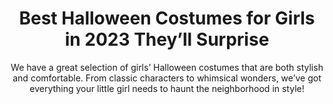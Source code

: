 ---
layout: post
title: Best Halloween Costumes for Girls in 2023 They’ll Surprise
subtitle: We have a great selection of girls’ Halloween costumes that are both stylish and comfortable. From classic characters to whimsical wonders, we’ve got everything your little girl needs to haunt the neighborhood in style!
header-img: "img/post/2023/09/copied/girl-halloween-costume.jpg"
header-style: text
permalink: "/girls-halloween-costumes/"
catalog: true
tags:
  - Recipients 
  - Men
---    